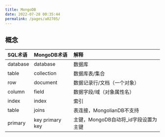 ```yaml
---
title: MongoDB
date: 2022-07-28 00:35:44
permalink: /pages/a02705/
---
```


## 概念
| SQL术语	| MongoDB术语	| 解释 |
| :---- | :---- | :---- |
| database	| database	| 数据库 | 
| table	| collection	| 数据库表/集合 | 
| row	| document	| 数据记录行/文档（一个对象）|
| column	| field	| 数据字段/域（对象属性名）|
| index	| index	| 索引 |
| table | joins	| 表连接，MongolianDB不支持 |
| primary | key	primary key	| 主键，MongoDB自动将_id字段设置为主键 |

